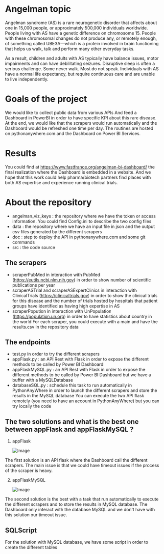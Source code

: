 # Angelman topic
Angelman syndrome (AS) is a rare neurogenetic disorder that affects about one in 15,000 people, or approximately 500,000 individuals worldwide. People living with AS have a genetic difference on chromosome 15. People with these chromosomal changes do not produce any, or remotely enough, of something called UBE3A—which is a protein involved in brain functioning that helps us walk, talk and perform many other everyday tasks.

As a result, children and adults with AS typically have balance issues, motor impairments and can have debilitating seizures. Disruptive sleep is often a serious challenge. Some never walk. Most do not speak. Individuals with AS have a normal life expectancy, but require continuous care and are unable to live independently.

# Goals of the project
We would like to collect public data from various APIs 
And feed a Dashboard in PowerBI in order to have specific KPI about this rare disease.
At the end, we would like that the scrapers would run automatically and the Dashboard would be refreshed one time per day. The routines are hosted on pythonanywhere.com and the Dashboard on Power BI Services.

# Results
You could find at https://www.fastfrance.org/angelman-bi-dashboard/ the final realization where the Dashboard is embedded in a website. And we hope that this work could help pharma/biotech partners find places with both AS expertise and experience running clinical trials.

# About the repository
- angelman_viz_keys : the repository where we have the token or access information. You could find Config.ini to describe the two config files
- data : the repository where we have an input file in json and the output csv files generated by the different scrapers
- doc : step to deploy the API in pythonanywhere.com and some git commands
- src : the code source

## The scrapers
- scraperPubMed in interaction with PubMed (https://eutils.ncbi.nlm.nih.gov) in order to show number of scientific publications per year
- scraperASTrial and scraperASExpertClinics in interaction with ClinicalTrials (https://clinicaltrials.gov)  in order to show the clinical trials for this disease and the number of trials hosted by hospitals that patient groups have identified as having
high expertise in AS
- scraperPopution in interaction with UnPopulation (https://population.un.org) in order to have statistics about country in the world
For each scraper, you could execute with a main and have the results.csv in the repository data

## The endpoints
- test.py in order to try the different scrapers
- appFlask.py : an API Rest with Flask in order to expose the different methods to be called by Power BI Dashboard
- appFlaskMySQL.py : an API Rest with Flask in order to expose the different methods to be called by Power BI Dashboard but we have a buffer with a MySQLDatabase
- databaseSQL.py : schedule this task to run automatically in PythonAnyWhere in order to launch the different scrapers and store the results in the MySQL database
You can execute the two API flask remotely (you need to have an account in PythonAnyWhere) but you can try locally the code

## The two solutions and what is the best one between appFlask and appFlaskMySQL ?

1) appFlask

   ![Image](https://github.com/user-attachments/assets/e1e26497-0da1-4f02-83d8-d09732d233ab)

The first solution is an API flask where the Dashboard call the different scrapers.
The main issue is that we could have timeout issues if the process of the scraper is heavy.

2) appFlaskMySQL

   ![Image](https://github.com/user-attachments/assets/17f0e809-b420-4c82-b653-81f4ee0deb2a)

The second solution is the best with a task that run automatically to execute the different scrapers and to store the results in MySQL database. The Dashboard only interact with the database MySQL and we don't have with this solution our timeout issue.

## SQLScript
For the solution with MySQL database, we have some script in order to create the different tables


